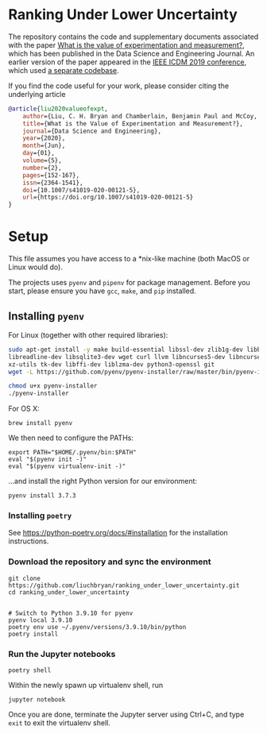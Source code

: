 # Ranking Under Lower Uncertainty

The repository contains the code and supplementary documents associated 
with the paper [What is the value of experimentation and measurement?](https://link.springer.com/article/10.1007%2Fs41019-020-00121-5), 
which has been published in the Data Science and Engineering Journal. 
An earlier version of the paper appeared in the [IEEE ICDM 2019 conference](https://ieeexplore.ieee.org/document/8970749), which
used [a separate codebase](https://github.com/liuchbryan/value_of_experimentation).

If you find the code useful for your work, please consider citing the underlying article

```bibtex
@article{liu2020valueofexpt,
    author={Liu, C. H. Bryan and Chamberlain, Benjamin Paul and McCoy, Emma J.},
    title={What is the Value of Experimentation and Measurement?},
    journal={Data Science and Engineering},
    year={2020},
    month={Jun},
    day={01},
    volume={5},
    number={2},
    pages={152-167},
    issn={2364-1541},
    doi={10.1007/s41019-020-00121-5},
    url={https://doi.org/10.1007/s41019-020-00121-5}
}
```

# Setup
This file assumes you have access to a *nix-like machine (both MacOS or
Linux would do).

The projects uses `pyenv` and `pipenv` for package management.
Before you start, please ensure you have `gcc`, `make`, and `pip` installed.

## Installing `pyenv`

For Linux (together with other required libraries):

``` bash
sudo apt-get install -y make build-essential libssl-dev zlib1g-dev libbz2-dev \
libreadline-dev libsqlite3-dev wget curl llvm libncurses5-dev libncursesw5-dev \
xz-utils tk-dev libffi-dev liblzma-dev python3-openssl git
wget -L https://github.com/pyenv/pyenv-installer/raw/master/bin/pyenv-installer | bash

chmod u+x pyenv-installer
./pyenv-installer
```

For OS X:
```
brew install pyenv
```

We then need to configure the PATHs:
```
export PATH="$HOME/.pyenv/bin:$PATH"
eval "$(pyenv init -)"
eval "$(pyenv virtualenv-init -)"
```

...and install the right Python version for our environment:
```
pyenv install 3.7.3
```

### Installing `poetry`
See https://python-poetry.org/docs/#installation for the installation instructions.

### Download the repository and sync the environment
```
git clone https://github.com/liuchbryan/ranking_under_lower_uncertainty.git
cd ranking_under_lower_uncertainty


# Switch to Python 3.9.10 for pyenv
pyenv local 3.9.10
poetry env use ~/.pyenv/versions/3.9.10/bin/python
poetry install
```

### Run the Jupyter notebooks  
```
poetry shell
```

Within the newly spawn up virtualenv shell, run
```
jupyter notebook
```

Once you are done, terminate the Jupyter server using Ctrl+C, and type `exit` to exit the virtualenv shell.  
 

